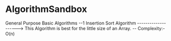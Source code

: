 # AlgorithmSandbox
General Purpose Basic Algorithms
--1 Insertion Sort Algorithm   --------------------> This Algorithm is best for the little size of an Array.
-- Complexity:- O(n)
